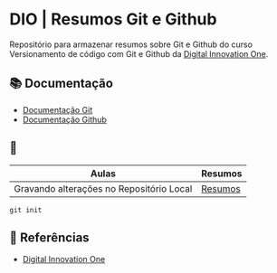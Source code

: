 # DIO | Resumos Git e Github
Repositório para armazenar resumos sobre Git e Github do curso Versionamento de código com Git e Github da [Digital Innovation One](https://www.dio.me/).

## 📚 Documentação
- [Documentação Git](https://gitscm.com/doc)
- [Documentação Github](https://docs.github.com/)

## 💾
| Aulas | Resumos |
|-------|---------|
|Gravando alterações no Repositório Local | [Resumos](#) |

```
git init
```

## 🔎 Referências
- [Digital Innovation One](#)

